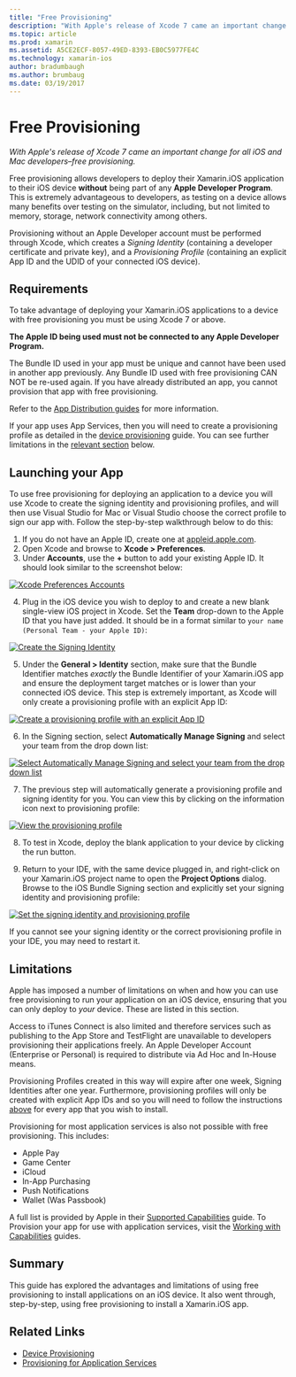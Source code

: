 ```yaml
---
title: "Free Provisioning"
description: "With Apple's release of Xcode 7 came an important change for all iOS and Mac developers–free provisioning."
ms.topic: article
ms.prod: xamarin
ms.assetid: A5CE2ECF-8057-49ED-8393-EB0C5977FE4C
ms.technology: xamarin-ios
author: bradumbaugh
ms.author: brumbaug
ms.date: 03/19/2017
---
```


# Free Provisioning

_With Apple's release of Xcode 7 came an important change for all iOS and Mac developers–free provisioning._

Free provisioning allows developers to deploy their Xamarin.iOS application to their iOS device **without** being part of any **Apple Developer Program**. This is extremely advantageous to developers, as testing on a device allows many benefits over testing on the simulator, including, but not limited to memory, storage, network connectivity among others.

Provisioning without an Apple Developer account must be performed through Xcode, which creates a *Signing Identity* (containing a developer certificate and private key), and a *Provisioning Profile* (containing an explicit App ID and the UDID of your connected iOS device).

## Requirements

To take advantage of deploying your Xamarin.iOS applications to a device with free provisioning you must be using Xcode 7 or above.

**The Apple ID being used must not be connected to any Apple Developer Program.**

The Bundle ID used in your app must be unique and cannot have been used in another app previously. Any Bundle ID used with free provisioning CAN NOT be re-used again. If you have already distributed an app, you cannot provision that app with free provisioning. 

Refer to the [App Distribution guides](~/ios/deploy-test/app-distribution/index.md) for more information.

If your app uses App Services, then you will need to create a provisioning profile as detailed in the [device provisioning](~/ios/get-started/installation/device-provisioning/index.md#appservices) guide. You can see further limitations in the [relevant section](#limitations) below.


## <a name="launching" /> Launching your App

To use free provisioning for deploying an application to a device you will use Xcode to create the signing identity and provisioning profiles, and will then use Visual Studio for Mac or Visual Studio choose the correct profile to sign our app with. Follow the step-by-step walkthrough below to do this:

1. If you do not have an Apple ID, create one at [appleid.apple.com](https://appleid.apple.com/account).
2. Open Xcode and browse to **Xcode > Preferences**.
3. Under **Accounts**, use the **+** button to add your existing Apple ID. It should look similar to the screenshot below:

  [ ![](free-provisioning-images/launchapp1.png "Xcode Preferences Accounts")](free-provisioning-images/launchapp1.png)

4. Plug in the iOS device you wish to deploy to and create a new blank single-view iOS project in Xcode. Set the **Team** drop-down to the Apple ID that you have just added. It should be in a format similar to `your name (Personal Team - your Apple ID)`:

  [ ![](free-provisioning-images/launchapp2.png "Create the Signing Identity")](free-provisioning-images/launchapp2.png)

5. Under the **General > Identity** section, make sure that the Bundle Identifier matches _exactly_ the Bundle Identifier of your Xamarin.iOS app and ensure the deployment target matches or is lower than your connected iOS device. This step is extremely important, as Xcode will only create a provisioning profile with an explicit App ID:

  [![](free-provisioning-images/launchapp5.png "Create a provisioning profile with an explicit App ID")](free-provisioning-images/launchapp5.png)

6. In the Signing section, select **Automatically Manage Signing** and select your team from the drop down list:

  [![](free-provisioning-images/launchapp6.png "Select Automatically Manage Signing and select your team from the drop down list")](free-provisioning-images/launchapp6.png)

7. The previous step will automatically generate a provisioning profile and signing identity for you. You can view this by clicking on the information icon next to provisioning profile:

  [![](free-provisioning-images/launchapp7.png "View the provisioning profile")](free-provisioning-images/launchapp7.png)

8. To test in Xcode, deploy the blank application to your device by clicking the run button.

9. Return to your IDE, with the same device plugged in, and right-click on your Xamarin.iOS project name to open the **Project Options** dialog. Browse to the iOS Bundle Signing section and explicitly set your signing identity and provisioning profile:

  [![](free-provisioning-images/launchapp8.png "Set the signing identity and provisioning profile")](free-provisioning-images/launchapp8.png)

If you cannot see your signing identity or the correct provisioning profile in your IDE, you may need to restart it.


## <a name="limitations" />Limitations

Apple has imposed a number of limitations on when and how you can use free provisioning to run your application on an iOS device, ensuring that you can only deploy to *your* device. These are listed in this section.

Access to iTunes Connect is also limited and therefore services such as publishing to the App Store and TestFlight are unavailable to developers provisioning their applications freely. An Apple Developer Account (Enterprise or Personal) is required to distribute via Ad Hoc and In-House means.

Provisioning Profiles created in this way will expire after one week, Signing Identities after one year. Furthermore, provisioning profiles will only be created with explicit App IDs and so you will need to follow the instructions [above](#launching) for every app that you wish to install.

Provisioning for most application services is also not possible with free provisioning. This includes:

- Apple Pay
- Game Center
- iCloud
- In-App Purchasing
- Push Notifications
- Wallet (Was Passbook)

A full list is provided by Apple in their [Supported Capabilities](https://developer.apple.com/library/prerelease/ios/documentation/IDEs/Conceptual/AppDistributionGuide/SupportedCapabilities/SupportedCapabilities.html#//apple_ref/doc/uid/TP40012582-CH38-SW1) guide. To Provision your app for use with application services, visit the [Working with Capabilities](~/ios/deploy-test/provisioning/capabilities/index.md) guides.


## Summary

This guide has explored the advantages and limitations of using free provisioning to install applications on an iOS device. It also went through, step-by-step, using free provisioning to install a Xamarin.iOS app.

## Related Links

- [Device Provisioning](~/ios/get-started/installation/device-provisioning/index.md)
- [Provisioning for Application Services](~/ios/get-started/installation/device-provisioning/index.md#appservices)
